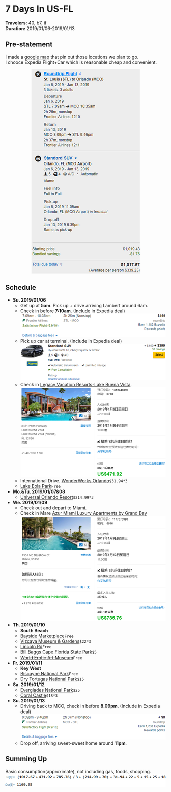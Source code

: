 # 7 Days In US-FL
**Travelers:** 40, b7, if  
**Duration:** 2019/01/06-2019/01/13
## Pre-statement
I made a [google map](https://www.google.com/maps/@26.5480212,-82.5296592,8z/data=!3m1!4b1!4m2!6m1!1s1AzwrIo2SpGukSxl32xe3bUdnjunadmNI?hl=en) that pin out those locations we plan to go.  
I chooce Expedia Flight+Car which is reasonable cheap and convenient.
<p align='center'>
  <a href='https://www.expedia.com/MultiItemCheckout?tripid=f3596500-1d6b-4b6d-a669-bdf6503462af&c=25d1e0ad-7b74-41bb-9959-a39101fa6f75'>
    <img src='img/expedia.png'/>
  </a>
</p>

## Schedule
* **Su. 2019/01/06** 
  * Get up at **5am**. Pick up + drive arriving Lambert around 6am.
  * Check in before **7:10am**. (Include in Expedia deal) 
    ![](img/flight1.png)
  * Pick up car at terminal. (Include in Expedia deal) 
    ![](img/car1.png)
  * Check in
    [Legacy Vacation Resorts-Lake Buena Vista](https://www.booking.com/hotel/us/c-r-lake-buena-vista-lake-buena-vista-florida.zh-cn.html?aid=318615;sid=3c73ed98c4239ad7f81a46868fbc5e5f).
     ![](img/hotel1.png)
  * International Drive. 
    [WonderWorks Orlando](https://www.google.com/maps/reserve/merchant?c=J8g2Un8EFoY&source=pa&hl=en-US&gei=RqQPXPiWN8X4tAXMgqGQBg&sourceurl=https%3A%2F%2Fwww.google.com%2Fsearch%3Fq%3DWonderWorks%2B9067%2Binternational%2BDr%2BOrlando%26oq%3Dwonderworks%26aqs%3Dchrome.4.69i57j69i60l3j69i59j69i60.6552j0j7%26sourceid%3Dchrome%26ie%3DUTF-8#/)`$31.94*3`
  * [Lake Eola Park](http://www.cityoforlando.net/parks/lake-eola-park/)`Free`
* **Mo.&Tu. 2019/01/07&08**
  * [Universal Orlando Resort](https://www.universalorlando.com/web/en/us/index.html)`$214.99*3`
* **We. 2019/01/09**
  * Check out and depart to Miami.
  * Check in Mare
    [Azur Miami Luxury Apartments by Grand Bay](https://www.booking.com/hotel/us/mare-azur-miami-luxury-apartments-by-grand-bay.zh-cn.html?aid=318615;label=New_English_EN_US_MO%253A_Missouri_23681637025-Q29S9vRqx5xlveKRmascZASM92423808745%253Apl%253Ata%253Ap1%253Ap2%253Aac%253Aap1t3%253Aneg;sid=3c73ed98c4239ad7f81a46868fbc5e5f)
    ![](img/hotel2.png)
* **Th. 2019/01/10**
  * **South Beach**
  * [Bayside Marketplace](http://www.baysidemarketplace.com/)`Free`
  * [Vizcaya Museum & Gardens](http://www.vizcaya.org/)`$22*3`
  * [Lincoln Rd](https://www.google.com/maps/place/Lincoln+Rd,+Miami+Beach,+FL+33139/@25.7906669,-80.1387701,17z/data=!3m1!4b1!4m5!3m4!1s0x88d9b485da8f771f:0xae20083995f6acdf!8m2!3d25.7906669!4d-80.1365814)`Free`
  * [Bill Baggs Cape Florida State Park](https://www.floridastateparks.org/parks-and-trails/bill-baggs-cape-florida-state-park)`$5`
  * ~~[World Erotic Art Museum](http://www.weam.com/)~~`Free`
* **Fr. 2019/01/11**
  * **Key West**
  * [Biscayne National Park](https://www.nps.gov/bisc/index.htm)`Free`
  * [Dry Tortugas National Park](https://www.nps.gov/drto/index.htm)`$15`
* **Sa. 2019/01/12**
  * [Everglades National Park](https://www.nps.gov/ever/index.htm)`$25`
  * [Coral Castle](https://coralcastle.com/)`$18*3`
* **Su. 2019/01/13**
  * Driving back to MCO, check in before **8.09pm**. (Include in Expedia deal)
    ![](img/flight2.png)
  * Drop off, arriving sweet-sweet home around **11pm**.

## Summing Up
Basic consumption(approximate), not including gas, foods, shopping.  
![](img/sumup.png)